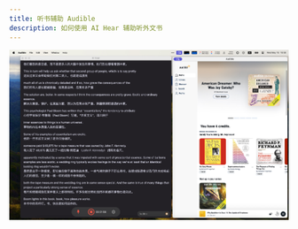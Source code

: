 ```yaml
---
title: 听书辅助 Audible
description: 如何使用 AI Hear 辅助听外文书
---
```


![Audible](../../../../assets/images/SCR-20240515-nznn.jpeg)

